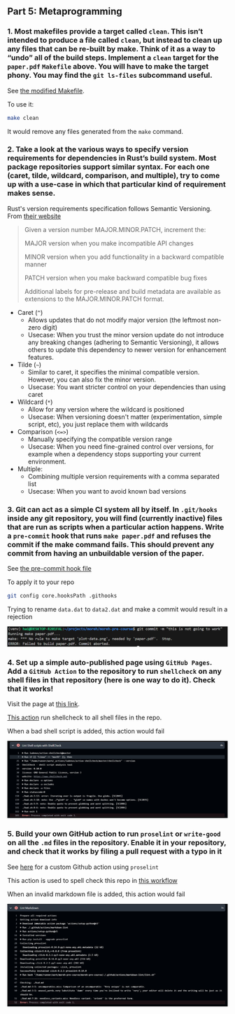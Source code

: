 ## Part 5: Metaprogramming
### 1. Most makefiles provide a target called `clean`. This isn’t intended to produce a file called `clean`, but instead to clean up any files that can be re-built by make. Think of it as a way to “undo” all of the build steps. Implement a `clean` target for the `paper.pdf` `Makefile` above. You will have to make the target phony. You may find the `git ls-files` subcommand useful.

See [the modified Makefile](../code/part5/Makefile).

To use it:
```bash
make clean
```

It would remove any files generated from the `make` command.

### 2. Take a look at the various ways to specify version requirements for dependencies in Rust’s build system. Most package repositories support similar syntax. For each one (caret, tilde, wildcard, comparison, and multiple), try to come up with a use-case in which that particular kind of requirement makes sense.

Rust's version requirements specification follows Semantic Versioning. From [their website](https://semver.org/)

> Given a version number MAJOR.MINOR.PATCH, increment the:
>
> MAJOR version when you make incompatible API changes
>
> MINOR version when you add functionality in a backward compatible manner
>
> PATCH version when you make backward compatible bug fixes
>
> Additional labels for pre-release and build metadata are available as extensions to the MAJOR.MINOR.PATCH format.

- Caret (`^`)
  * Allows updates that do not modify major version (the leftmost non-zero digit)
  * Usecase: When you trust the minor version update do not introduce any breaking changes (adhering to Semantic Versioning), it allows others to update this dependency to newer version for enhancement features.
- Tilde (`~`)
  * Similar to caret, it specifies the minimal compatible version. However, you can also fix the minor version.
  * Usecase: You want stricter control on your dependencies than using caret
- Wildcard (`*`)
  * Allow for any version where the wildcard is positioned
  * Usecase: When versioning doesn't matter (experimentation, simple script, etc), you just replace them with wildcards
- Comparison (`<=>`)
  * Manually specifying the compatible version range
  * Usecase: When you need fine-grained control over versions, for example when a dependency stops supporting your current environment.
- Multiple:
  * Combining multiple version requirements with a comma separated list
  * Usecase: When you want to avoid known bad versions

### 3. Git can act as a simple CI system all by itself. In `.git/hooks` inside any git repository, you will find (currently inactive) files that are run as scripts when a particular action happens. Write a `pre-commit` hook that runs `make paper.pdf` and refuses the commit if the make command fails. This should prevent any commit from having an unbuildable version of the paper.

See [the pre-commit hook file](../.githooks/pre-commit)

To apply it to your repo
```bash
git config core.hooksPath .githooks
```

Trying to rename `data.dat` to `data2.dat` and make a commit would result in a rejection

![Commit rejected](../assets/part5/2.png)

### 4. Set up a simple auto-published page using `GitHub Pages`. Add a `GitHub Action` to the repository to run `shellcheck` on any shell files in that repository (here is one way to do it). Check that it works!

Visit the page at [this link](https://anhaitrinh.github.io/moreh-pre-course/).

[This action](../.github/workflows/lint_shell.yml) run shellcheck to all shell files in the repo.

When a bad shell script is added, this action would fail

![Shellcheck action fail](../assets/part5/4.png)

### 5. Build your own GitHub action to run `proselint` or `write-good` on all the `.md` files in the repository. Enable it in your repository, and check that it works by filing a pull request with a typo in it

See [here](../.github/actions/markdown-lint/) for a custom Github action using `proselint`

This action is used to spell check this repo in [this workflow](../.github/workflows/lint_md.yml)

When an invalid markdown file is added, this action would fail

![Markdown lint action fail](../assets/part5/5.png)